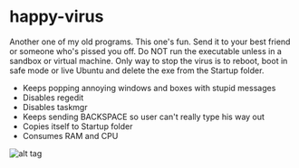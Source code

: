 # happy-virus

Another one of my old programs. This one's fun. Send it to your best friend or someone who's pissed you off. Do NOT run the executable unless in a sandbox or virtual machine. Only way to stop the virus is to reboot, boot in safe mode or live Ubuntu and delete the exe from the Startup folder.

- Keeps popping annoying windows and boxes with stupid messages
- Disables regedit
- Disables taskmgr
- Keeps sending BACKSPACE so user can't really type his way out
- Copies itself to Startup folder
- Consumes RAM and CPU

![alt tag](http://i.imgur.com/ZhJ3zdd.jpg)
